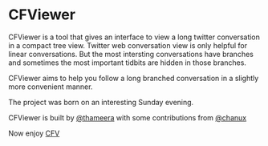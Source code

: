 # CFViewer

CFViewer is a tool that gives an interface to view a long twitter conversation in
a compact tree view. Twitter web conversation view is only helpful for linear 
conversations. But the most intersting conversations have branches and
sometimes the most important tidbits are hidden in those branches.

CFViewer aims to help you follow a long branched conversation in a slightly
more convenient manner.

The project was born on an interesting Sunday evening.

CFViewer is built by [@thameera](https://twitter.com/thameera) with some contributions 
from [@chanux](https://twitter.com/chanux)

Now enjoy [CFV](http://cfv.bestatlk.com)
